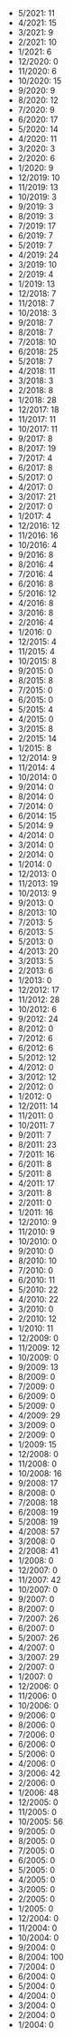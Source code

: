 *  5/2021: 11
*  4/2021: 15
*  3/2021: 9
*  2/2021: 10
*  1/2021: 6
*  12/2020: 0
*  11/2020: 6
*  10/2020: 15
*  9/2020: 9
*  8/2020: 12
*  7/2020: 9
*  6/2020: 17
*  5/2020: 14
*  4/2020: 11
*  3/2020: 3
*  2/2020: 6
*  1/2020: 9
*  12/2019: 10
*  11/2019: 13
*  10/2019: 3
*  9/2019: 3
*  8/2019: 3
*  7/2019: 17
*  6/2019: 7
*  5/2019: 7
*  4/2019: 24
*  3/2019: 10
*  2/2019: 4
*  1/2019: 13
*  12/2018: 7
*  11/2018: 7
*  10/2018: 3
*  9/2018: 7
*  8/2018: 7
*  7/2018: 10
*  6/2018: 25
*  5/2018: 7
*  4/2018: 11
*  3/2018: 3
*  2/2018: 8
*  1/2018: 28
*  12/2017: 18
*  11/2017: 11
*  10/2017: 11
*  9/2017: 8
*  8/2017: 19
*  7/2017: 4
*  6/2017: 8
*  5/2017: 0
*  4/2017: 0
*  3/2017: 21
*  2/2017: 0
*  1/2017: 4
*  12/2016: 12
*  11/2016: 16
*  10/2016: 4
*  9/2016: 8
*  8/2016: 4
*  7/2016: 4
*  6/2016: 8
*  5/2016: 12
*  4/2016: 8
*  3/2016: 8
*  2/2016: 4
*  1/2016: 0
*  12/2015: 4
*  11/2015: 4
*  10/2015: 8
*  9/2015: 0
*  8/2015: 8
*  7/2015: 0
*  6/2015: 0
*  5/2015: 4
*  4/2015: 0
*  3/2015: 8
*  2/2015: 14
*  1/2015: 8
*  12/2014: 9
*  11/2014: 4
*  10/2014: 0
*  9/2014: 0
*  8/2014: 0
*  7/2014: 0
*  6/2014: 15
*  5/2014: 9
*  4/2014: 0
*  3/2014: 0
*  2/2014: 0
*  1/2014: 0
*  12/2013: 0
*  11/2013: 19
*  10/2013: 9
*  9/2013: 0
*  8/2013: 10
*  7/2013: 5
*  6/2013: 5
*  5/2013: 0
*  4/2013: 20
*  3/2013: 5
*  2/2013: 6
*  1/2013: 0
*  12/2012: 17
*  11/2012: 28
*  10/2012: 6
*  9/2012: 24
*  8/2012: 0
*  7/2012: 6
*  6/2012: 6
*  5/2012: 12
*  4/2012: 0
*  3/2012: 12
*  2/2012: 0
*  1/2012: 0
*  12/2011: 14
*  11/2011: 0
*  10/2011: 7
*  9/2011: 7
*  8/2011: 23
*  7/2011: 16
*  6/2011: 8
*  5/2011: 8
*  4/2011: 17
*  3/2011: 8
*  2/2011: 0
*  1/2011: 16
*  12/2010: 9
*  11/2010: 9
*  10/2010: 0
*  9/2010: 0
*  8/2010: 10
*  7/2010: 0
*  6/2010: 11
*  5/2010: 22
*  4/2010: 22
*  3/2010: 0
*  2/2010: 12
*  1/2010: 11
*  12/2009: 0
*  11/2009: 12
*  10/2009: 0
*  9/2009: 13
*  8/2009: 0
*  7/2009: 0
*  6/2009: 0
*  5/2009: 0
*  4/2009: 29
*  3/2009: 0
*  2/2009: 0
*  1/2009: 15
*  12/2008: 0
*  11/2008: 0
*  10/2008: 16
*  9/2008: 17
*  8/2008: 0
*  7/2008: 18
*  6/2008: 19
*  5/2008: 19
*  4/2008: 57
*  3/2008: 0
*  2/2008: 41
*  1/2008: 0
*  12/2007: 0
*  11/2007: 42
*  10/2007: 0
*  9/2007: 0
*  8/2007: 0
*  7/2007: 26
*  6/2007: 0
*  5/2007: 26
*  4/2007: 0
*  3/2007: 29
*  2/2007: 0
*  1/2007: 0
*  12/2006: 0
*  11/2006: 0
*  10/2006: 0
*  9/2006: 0
*  8/2006: 0
*  7/2006: 0
*  6/2006: 0
*  5/2006: 0
*  4/2006: 0
*  3/2006: 42
*  2/2006: 0
*  1/2006: 48
*  12/2005: 0
*  11/2005: 0
*  10/2005: 56
*  9/2005: 0
*  8/2005: 0
*  7/2005: 0
*  6/2005: 0
*  5/2005: 0
*  4/2005: 0
*  3/2005: 0
*  2/2005: 0
*  1/2005: 0
*  12/2004: 0
*  11/2004: 0
*  10/2004: 0
*  9/2004: 0
*  8/2004: 100
*  7/2004: 0
*  6/2004: 0
*  5/2004: 0
*  4/2004: 0
*  3/2004: 0
*  2/2004: 0
*  1/2004: 0